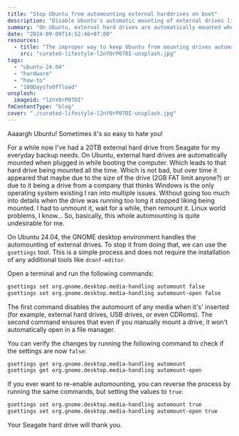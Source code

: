 ```yaml
---
title: "Stop Ubuntu from automounting external harddrives on boot"
description: "Disable Ubuntu's automatic mounting of external drives like Seagate to prevent issues. Use `gsettings` commands to manage automount settings via the terminal."
summary: "On Ubuntu, external hard drives are automatically mounted when plugged in while booting the computer. Which leads to that hard drive being mounted all the time."
date: "2024-09-09T14:52:46+07:00"
resources:
  - title: "The improper way to keep Ubuntu from mounting drives automatically"
    src: "curated-lifestyle-l2nY0rP07DI-unsplash.jpg"
tags:
  - "ubuntu-24.04"
  - "hardware"
  - "how-to"
  - "100DaysToOffload"
unsplash:
  imageid: "l2nY0rP07DI"
fmContentType: "blog"
cover: "./curated-lifestyle-l2nY0rP07DI-unsplash.jpg"
---
```


Aaaargh Ubuntu! Sometimes it's so easy to hate you!

For a while now I've had a 20TB external hard drive from Seagate for my everyday backup needs. On Ubuntu, external hard drives are automatically mounted when plugged in while booting the computer. Which leads to that hard drive being mounted all the time. Which is not bad, but over time it appeared that maybe due to the size of the drive (2GB FAT limit anyone?) or due to it being a drive from a company that thinks Windows is the only operating system existing I ran into multiple issues. Without going too much into details when the drive was running too long it stopped liking being mounted. I had to unmount it, wait for a while, then remount it. Linux world problems, I know… So, basically, this whole automounting is quite undesirable for me.

On Ubuntu 24.04, the GNOME desktop environment handles the automounting of external drives. To stop it from doing that, we can use the `gsettings` tool. This is a simple process and does not require the installation of any additional tools like `dconf-editor`.

Open a terminal and run the following commands:

```bash
gsettings set org.gnome.desktop.media-handling automount false
gsettings set org.gnome.desktop.media-handling automount-open false
```

The first command disables the automount of any media when it's' inserted (for example, external hard drives, USB drives, or even CDRoms). The second command ensures that even if you manually mount a drive, it won't automatically open in a file manager.

You can verify the changes by running the following command to check if the settings are now `false`:

```bash
gsettings get org.gnome.desktop.media-handling automount
gsettings get org.gnome.desktop.media-handling automount-open
```

If you ever want to re-enable automounting, you can reverse the process by running the same commands, but setting the values to `true`:

```bash
gsettings set org.gnome.desktop.media-handling automount true
gsettings set org.gnome.desktop.media-handling automount-open true
```

Your Seagate hard drive will thank you.
